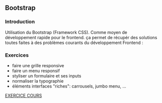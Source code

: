 ## Bootstrap
### Introduction


Utilisation du Bootstrap (Framework CSS). Comme moyen de développement rapide pour le frontend. ça permet de récupér des solutions toutes faites à des problèmes courants du développement Frontend :

### Exercices

* faire une grille responsive
* faire un menu responsif
* styliser un formulaire et ses inputs
* normaliser la typographie
* éléments interfaces "riches": carrousels, jumbo menu, ... 

[EXERCICE COURS](https://meilyn.github.io/bootstrap-training/index.html)